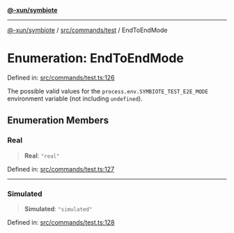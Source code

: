 [**@-xun/symbiote**](../../../../README.md)

***

[@-xun/symbiote](../../../../README.md) / [src/commands/test](../README.md) / EndToEndMode

# Enumeration: EndToEndMode

Defined in: [src/commands/test.ts:126](https://github.com/Xunnamius/symbiote/blob/421daaf5e320e2f5d7cb32f23e410fefd48b6891/src/commands/test.ts#L126)

The possible valid values for the `process.env.SYMBIOTE_TEST_E2E_MODE`
environment variable (not including `undefined`).

## Enumeration Members

### Real

> **Real**: `"real"`

Defined in: [src/commands/test.ts:127](https://github.com/Xunnamius/symbiote/blob/421daaf5e320e2f5d7cb32f23e410fefd48b6891/src/commands/test.ts#L127)

***

### Simulated

> **Simulated**: `"simulated"`

Defined in: [src/commands/test.ts:128](https://github.com/Xunnamius/symbiote/blob/421daaf5e320e2f5d7cb32f23e410fefd48b6891/src/commands/test.ts#L128)
